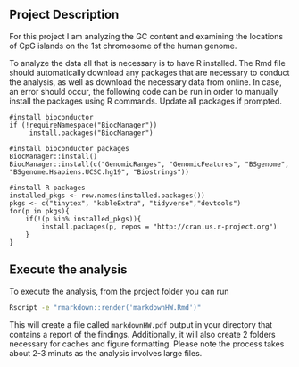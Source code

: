 ## Project Description

For this project I am analyzing the GC content and examining the locations of CpG islands on the 1st chromosome of the human genome.

To analyze the data all that is necessary is to have R installed. The Rmd file should automatically download any packages that are necessary to conduct the analysis, as well as download the necessary data from online.
In case, an error should occur, the following code can be run in order to manually install the packages using R commands. Update all packages if prompted.

```{r}
#install bioconductor
if (!requireNamespace("BiocManager")) 
     install.packages("BiocManager") 

#install bioconductor packages
BiocManager::install()
BiocManager::install(c("GenomicRanges", "GenomicFeatures", "BSgenome", "BSgenome.Hsapiens.UCSC.hg19", "Biostrings"))

#install R packages
installed_pkgs <- row.names(installed.packages())
pkgs <- c("tinytex", "kableExtra", "tidyverse","devtools")
for(p in pkgs){
	if(!(p %in% installed_pkgs)){
		install.packages(p, repos = "http://cran.us.r-project.org")
	}
}
```
   
## Execute the analysis

To execute the analysis, from the project folder you can run 

``` bash
Rscript -e "rmarkdown::render('markdownHW.Rmd')"
```

This will create a file called `markdownHW.pdf` output in your directory that contains a report of the findings. Additionally, it will also create 2 folders necessary for caches and figure formatting.
Please note the process takes about 2-3 minuts as the analysis involves large files.
